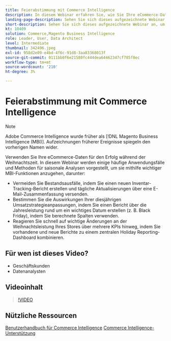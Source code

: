 ```yaml
---
title: Feierabstimmung mit Commerce Intelligence
description: In diesem Webinar erfahren Sie, wie Sie Ihre eCommerce-Daten für den Erfolg während der Weihnachtszeit verwenden.
landing-page-description: Sehen Sie sich dieses aufgezeichnete Webinar an, um zu erfahren, wie Sie Ihre eCommerce-Daten für den Erfolg während der Weihnachtszeit verwenden können.
short-description: Sehen Sie sich dieses aufgezeichnete Webinar an, um zu erfahren, wie Sie Ihre eCommerce-Daten für den Erfolg während der Weihnachtszeit verwenden können.
kt: 10409
solution: Commerce,Magento Business Intelligence
role: Leader, User, Data Architect
level: Intermediate
thumbnail: 342496.jpeg
exl-id: 958d2e09-e4bd-4f6c-91d8-3aa83368013f
source-git-commit: 0111bb0f6e21580fc444dea64462347cf785f8ec
workflow-type: tm+mt
source-wordcount: '210'
ht-degree: 3%

---
```


# Feierabstimmung mit Commerce Intelligence

>[!NOTE]
>
>Adobe Commerce Intelligence wurde früher als [!DNL Magento Business Intelligence (MBI)]. Aufzeichnungen früherer Ereignisse spiegeln den vorherigen Namen wider.

Verwenden Sie Ihre eCommerce-Daten für den Erfolg während der Weihnachtszeit. In diesem Webinar werden einige häufige Anwendungsfälle und Methoden für saisonale Analysen vorgestellt, um sie mithilfe wichtiger MBI-Funktionen anzugehen, darunter:

- Vermeiden Sie Bestandsausfälle, indem Sie einen neuen Inventar-Tracking-Bericht erstellen und tägliche Aktualisierungen über eine E-Mail-Zusammenfassung versenden.
- Bestimmen Sie die Auswirkungen Ihrer diesjährigen Umsatzstrategieanpassungen, indem Sie einen Bericht über die Jahresleistung rund um ein wichtiges Datum erstellen (z. B. Black Friday), indem Sie berechnete Spalten verwenden.
- Reagieren Sie schnell auf wichtige Änderungen an der Weihnachtsleistung Ihres Stores über mehrere KPIs hinweg, indem Sie vorhandene und neue Berichte zu einem zentralen Holiday Reporting-Dashboard kombinieren.

## Für wen ist dieses Video?

- Geschäftskunden
- Datenanalysten

## Videoinhalt

>[!VIDEO](https://video.tv.adobe.com/v/342496?quality=12&learn=on)

## Nützliche Ressourcen

[Benutzerhandbuch für Commerce Intelligence](https://experienceleague.adobe.com/docs/commerce-business-intelligence/mbi/guide-overview.html?lang=de)
[Commerce Intelligence-Unterstützung](https://experienceleague.adobe.com/docs/commerce-knowledge-base/kb/troubleshooting/miscellaneous/mbi-service-policies.html)
